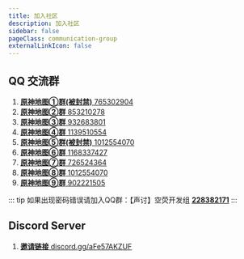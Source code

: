 ```yaml
---
title: 加入社区
description: 加入社区
sidebar: false
pageClass: communication-group
externalLinkIcon: false
---
```


## <SvgIcon name="qq" /> QQ 交流群

1. [**原神地图①群(被封禁)** 765302904](https://qm.qq.com/cgi-bin/qm/qr?k=p03N6ACWOqFW0WNhhUQSw2goET3L-Tkt&jump_from=webapi '点击一键加入原神地图交流①群')
2. [**原神地图②群** 853210278](https://qm.qq.com/cgi-bin/qm/qr?k=XXQPSSokSPuv8xKcM-52HT7ufLsE4leo&jump_from=webapi '点击一键加入原神地图②群')
3. [**原神地图③群** 932683801](https://qm.qq.com/cgi-bin/qm/qr?k=YgBbiFrBbXBH4eFzn_QEBA4jDGBgO4s8&jump_from=webapi '点击一键加入原神地图③群')
4. [**原神地图④群** 1139510554](https://qm.qq.com/cgi-bin/qm/qr?k=oHCv-c0sRdA3mtPtQY1q6Tr3oNAJErn2&jump_from=webapi '点击一键加入原神地图④群')
5. [**原神地图⑤群(被封禁)** 1012554070](https://qm.qq.com/ '点击一键加入原神地图⑤群')
6. [**原神地图⑥群** 1168337427](https://qm.qq.com/cgi-bin/qm/qr?k=-9GO5ByOM-6gpS9UmQhd2Tu_W8KACHln&jump_from=webapi '点击一键加入原神地图⑥群')
7. [**原神地图⑦群** 726524364](https://qm.qq.com/cgi-bin/qm/qr?k=sDQXH18A-nbJT7y6PRM1GYM80qsvtWp7&jump_from=webapi '点击一键加入原神地图⑦群')
8. [**原神地图⑧群** 1012554070](https://qm.qq.com/cgi-bin/qm/qr?k=V-VnkK33Yx-PZmBXIFPS_frnIKCDghcq&jump_from=webapi '点击一键加入原神地图⑧群')
9. [**原神地图⑨群** 902221505](https://qm.qq.com/cgi-bin/qm/qr?k=uwMrGyjdb8BXBe3g0PjFkjv_W0Y6VmSA&jump_from=webapi '点击一键加入原神地图⑨群')

::: tip
如果出现密码错误请加入QQ群：【声讨】空荧开发组 [**228382171**](https://qm.qq.com/cgi-bin/qm/qr?k=rRb-v0iOnHVGjQvdDUSIsIPClquSaWPa&jump_from=webapi)
:::

## <SvgIcon name="discord" /> Discord Server

1. [**邀请链接** discord.gg/aFe57AKZUF](https://discord.gg/aFe57AKZUF)

<style lang="scss" scoped>

.communication-group{
  ol {
    display: inherit;
    padding: 0;
    li {
      cursor: pointer;
      display: inline-block;
      margin: 10px 0;
      width: 98%;
      font-size: 16px;
      border: 1px solid var(--c-border-dark);
      border-radius: 5px;
      transition: all .3s;
      text-align: right;
      a {
        display: inline-block;
        position: relative;
        width: 100%;
        height: 100%;
        opacity: .8;
        padding: 10px 20px;
        box-sizing: border-box;
        transition: all .3s;
        strong {
          position: absolute;
          left: 25px;
        }
        &:hover{
          opacity: 1;
          text-decoration:none!important;
        }
      }
      &:hover{
        transform: translate3d(0, -2px, 0);
        box-shadow: 0 2px 12px 0 rgb(0 0 0 / 10%);
      }
    }
  }
}
</style>
